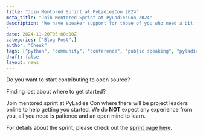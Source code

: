 ```yaml
---
title: "Join Mentored Sprint at PyLadiesCon 2024"
meta_title: "Join Mentored Sprint at PyLadiesCon 2024"
description: "We have speaker support for those of you who need a bit more reassurance and encouragement!
"
date: 2024-11-20T05:00:00Z
categories: ["Blog Post",]
author: "Cheuk"
tags: ["python", "community", "conference", "public speaking", "pyladies"]
draft: false
layout: news
---
```


Do you want to start contributing to open source?

Finding lost about where to get started?

Join mentored sprint at PyLadies Con where there will be project leaders online to help getting you started. We do **NOT** expect any experience from you, all you need is patience and an open mind to learn.

For details about the sprint, please check out the [sprint page here](/about/sprints).
